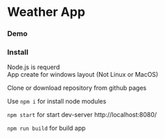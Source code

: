 # Weather App

### Demo



### Install

Node.js is requerd<br>
App create for windows layout (Not Linux or MacOS)

Clone or download repository from github pages

Use `npm i` for install node modules

`npm start` for start dev-server http://localhost:8080/

`npm run build` for build app

